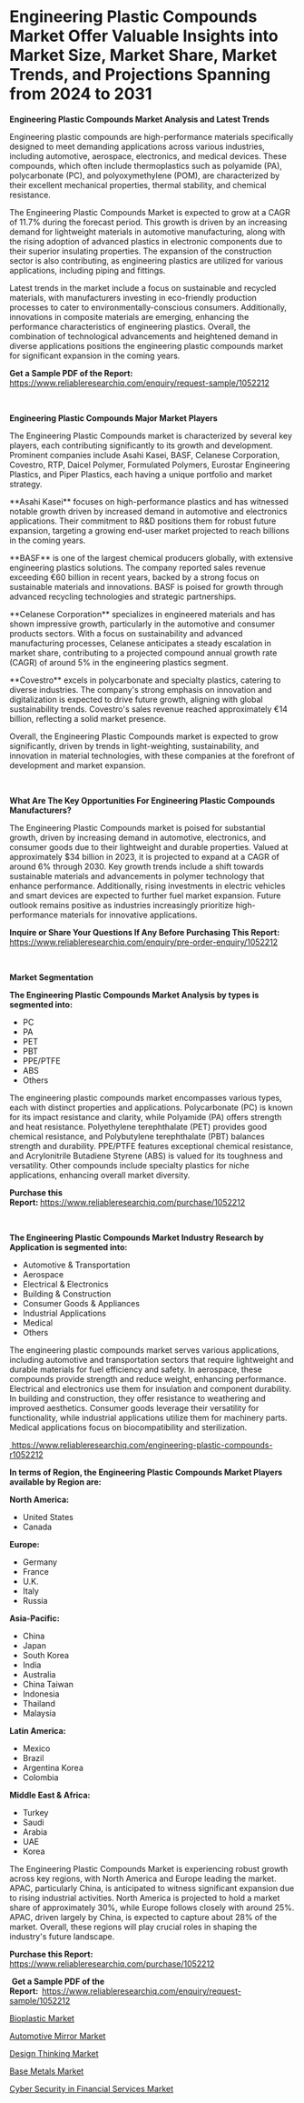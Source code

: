<p><h1>Engineering Plastic Compounds Market Offer Valuable Insights into Market Size, Market Share, Market Trends, and Projections Spanning from 2024 to 2031</h1></p><p><strong>Engineering Plastic Compounds Market Analysis and Latest Trends</strong></p>
<p><p>Engineering plastic compounds are high-performance materials specifically designed to meet demanding applications across various industries, including automotive, aerospace, electronics, and medical devices. These compounds, which often include thermoplastics such as polyamide (PA), polycarbonate (PC), and polyoxymethylene (POM), are characterized by their excellent mechanical properties, thermal stability, and chemical resistance.</p><p>The Engineering Plastic Compounds Market is expected to grow at a CAGR of 11.7% during the forecast period. This growth is driven by an increasing demand for lightweight materials in automotive manufacturing, along with the rising adoption of advanced plastics in electronic components due to their superior insulating properties. The expansion of the construction sector is also contributing, as engineering plastics are utilized for various applications, including piping and fittings.</p><p>Latest trends in the market include a focus on sustainable and recycled materials, with manufacturers investing in eco-friendly production processes to cater to environmentally-conscious consumers. Additionally, innovations in composite materials are emerging, enhancing the performance characteristics of engineering plastics. Overall, the combination of technological advancements and heightened demand in diverse applications positions the engineering plastic compounds market for significant expansion in the coming years.</p></p>
<p><strong>Get a Sample PDF of the Report:&nbsp;</strong> <a href="https://www.reliableresearchiq.com/enquiry/request-sample/1052212?utm_campaign=103&utm_medium=2&utm_source=Github&utm_content=ia&utm_term=15112024&utm_id=engineering-plastic-compounds">https://www.reliableresearchiq.com/enquiry/request-sample/1052212</a></p>
<p>&nbsp;</p>
<p><strong>Engineering Plastic Compounds Major Market Players</strong></p>
<p><p>The Engineering Plastic Compounds market is characterized by several key players, each contributing significantly to its growth and development. Prominent companies include Asahi Kasei, BASF, Celanese Corporation, Covestro, RTP, Daicel Polymer, Formulated Polymers, Eurostar Engineering Plastics, and Piper Plastics, each having a unique portfolio and market strategy.</p><p>**Asahi Kasei** focuses on high-performance plastics and has witnessed notable growth driven by increased demand in automotive and electronics applications. Their commitment to R&D positions them for robust future expansion, targeting a growing end-user market projected to reach billions in the coming years.</p><p>**BASF** is one of the largest chemical producers globally, with extensive engineering plastics solutions. The company reported sales revenue exceeding €60 billion in recent years, backed by a strong focus on sustainable materials and innovations. BASF is poised for growth through advanced recycling technologies and strategic partnerships.</p><p>**Celanese Corporation** specializes in engineered materials and has shown impressive growth, particularly in the automotive and consumer products sectors. With a focus on sustainability and advanced manufacturing processes, Celanese anticipates a steady escalation in market share, contributing to a projected compound annual growth rate (CAGR) of around 5% in the engineering plastics segment.</p><p>**Covestro** excels in polycarbonate and specialty plastics, catering to diverse industries. The company's strong emphasis on innovation and digitalization is expected to drive future growth, aligning with global sustainability trends. Covestro's sales revenue reached approximately €14 billion, reflecting a solid market presence.</p><p>Overall, the Engineering Plastic Compounds market is expected to grow significantly, driven by trends in light-weighting, sustainability, and innovation in material technologies, with these companies at the forefront of development and market expansion.</p></p>
<p>&nbsp;</p>
<p><strong>What Are The Key Opportunities For Engineering Plastic Compounds Manufacturers?</strong></p>
<p><p>The Engineering Plastic Compounds market is poised for substantial growth, driven by increasing demand in automotive, electronics, and consumer goods due to their lightweight and durable properties. Valued at approximately $34 billion in 2023, it is projected to expand at a CAGR of around 6% through 2030. Key growth trends include a shift towards sustainable materials and advancements in polymer technology that enhance performance. Additionally, rising investments in electric vehicles and smart devices are expected to further fuel market expansion. Future outlook remains positive as industries increasingly prioritize high-performance materials for innovative applications.</p></p>
<p><strong>Inquire or Share Your Questions If Any Before Purchasing This Report:</strong> <a href="https://www.reliableresearchiq.com/enquiry/pre-order-enquiry/1052212?utm_campaign=103&utm_medium=2&utm_source=Github&utm_content=ia&utm_term=15112024&utm_id=engineering-plastic-compounds">https://www.reliableresearchiq.com/enquiry/pre-order-enquiry/1052212</a></p>
<p>&nbsp;</p>
<p><strong>Market Segmentation</strong></p>
<p><strong>The Engineering Plastic Compounds Market Analysis by types is segmented into:</strong></p>
<p><ul><li>PC</li><li>PA</li><li>PET</li><li>PBT</li><li>PPE/PTFE</li><li>ABS</li><li>Others</li></ul></p>
<p><p>The engineering plastic compounds market encompasses various types, each with distinct properties and applications. Polycarbonate (PC) is known for its impact resistance and clarity, while Polyamide (PA) offers strength and heat resistance. Polyethylene terephthalate (PET) provides good chemical resistance, and Polybutylene terephthalate (PBT) balances strength and durability. PPE/PTFE features exceptional chemical resistance, and Acrylonitrile Butadiene Styrene (ABS) is valued for its toughness and versatility. Other compounds include specialty plastics for niche applications, enhancing overall market diversity.</p></p>
<p><strong>Purchase this Report:&nbsp;</strong><a href="https://www.reliableresearchiq.com/purchase/1052212?utm_campaign=103&utm_medium=2&utm_source=Github&utm_content=ia&utm_term=15112024&utm_id=engineering-plastic-compounds">https://www.reliableresearchiq.com/purchase/1052212</a></p>
<p>&nbsp;</p>
<p><strong>The Engineering Plastic Compounds Market Industry Research by Application is segmented into:</strong></p>
<p><ul><li>Automotive & Transportation</li><li>Aerospace</li><li>Electrical & Electronics</li><li>Building & Construction</li><li>Consumer Goods & Appliances</li><li>Industrial Applications</li><li>Medical</li><li>Others</li></ul></p>
<p><p>The engineering plastic compounds market serves various applications, including automotive and transportation sectors that require lightweight and durable materials for fuel efficiency and safety. In aerospace, these compounds provide strength and reduce weight, enhancing performance. Electrical and electronics use them for insulation and component durability. In building and construction, they offer resistance to weathering and improved aesthetics. Consumer goods leverage their versatility for functionality, while industrial applications utilize them for machinery parts. Medical applications focus on biocompatibility and sterilization.</p></p>
<p><a href="https://www.reliableresearchiq.com/engineering-plastic-compounds-r1052212?utm_campaign=103&utm_medium=2&utm_source=Github&utm_content=ia&utm_term=15112024&utm_id=engineering-plastic-compounds">&nbsp;https://www.reliableresearchiq.com/engineering-plastic-compounds-r1052212</a></p>
<p><strong>In terms of Region, the Engineering Plastic Compounds Market Players available by Region are:</strong></p>
<p>
    <p> <strong> North America: </strong>
        <ul>
            <li>United States</li>
            <li>Canada</li>
        </ul>
        </p> 
    <p> <strong> Europe: </strong>
        <ul>
            <li>Germany</li>
            <li>France</li>
            <li>U.K.</li>
            <li>Italy</li>
            <li>Russia</li>
        </ul>
        </p> 
    <p> <strong> Asia-Pacific: </strong>
        <ul>
            <li>China</li>
            <li>Japan</li>
            <li>South Korea</li>
            <li>India</li>
            <li>Australia</li>
            <li>China Taiwan</li>
            <li>Indonesia</li>
            <li>Thailand</li>
            <li>Malaysia</li>
        </ul>
        </p> 
    <p> <strong> Latin America: </strong>
        <ul>
            <li>Mexico</li>
            <li>Brazil</li>
            <li>Argentina Korea</li>
            <li>Colombia</li>
        </ul>
        </p> 
    <p> <strong> Middle East & Africa: </strong>
        <ul>
            <li>Turkey</li>
            <li>Saudi</li>
            <li>Arabia</li>
            <li>UAE</li>
            <li>Korea</li>
        </ul>
    </p>
    </p>
<p><p>The Engineering Plastic Compounds Market is experiencing robust growth across key regions, with North America and Europe leading the market. APAC, particularly China, is anticipated to witness significant expansion due to rising industrial activities. North America is projected to hold a market share of approximately 30%, while Europe follows closely with around 25%. APAC, driven largely by China, is expected to capture about 28% of the market. Overall, these regions will play crucial roles in shaping the industry's future landscape.</p></p>
<p><strong>Purchase this Report: </strong><a href="https://www.reliableresearchiq.com/purchase/1052212?utm_campaign=103&utm_medium=2&utm_source=Github&utm_content=ia&utm_term=15112024&utm_id=engineering-plastic-compounds">https://www.reliableresearchiq.com/purchase/1052212</a></p>
<p>&nbsp;<strong>Get a Sample PDF of the Report:&nbsp;&nbsp;</strong><a href="https://www.reliableresearchiq.com/enquiry/request-sample/1052212?utm_campaign=103&utm_medium=2&utm_source=Github&utm_content=ia&utm_term=15112024&utm_id=engineering-plastic-compounds">https://www.reliableresearchiq.com/enquiry/request-sample/1052212</a></p>
<p><strong></strong></p>
<p><p><a href="https://www.linkedin.com/pulse/bioplastic-market-research-report-2024-2031-counsel-market-xltnf?utm_campaign=103&utm_medium=2&utm_source=Github&utm_content=ia&utm_term=15112024&utm_id=engineering-plastic-compounds">Bioplastic Market</a></p><p><a href="https://www.linkedin.com/pulse/global-automotive-mirror-market-opportunities-challenges2024-qmd6e?utm_campaign=103&utm_medium=2&utm_source=Github&utm_content=ia&utm_term=15112024&utm_id=engineering-plastic-compounds">Automotive Mirror Market</a></p><p><a href="https://issuu.com/reportprime-2/docs/design-thinking-market-size-2030.pp_78f2f0c5d45649?utm_campaign=103&utm_medium=2&utm_source=Github&utm_content=ia&utm_term=15112024&utm_id=engineering-plastic-compounds">Design Thinking Market</a></p><p><a href="https://www.linkedin.com/pulse/base-metals-market-size-segmentation-trends-growth-analysis-6ysff?utm_campaign=103&utm_medium=2&utm_source=Github&utm_content=ia&utm_term=15112024&utm_id=engineering-plastic-compounds">Base Metals Market</a></p><p><a href="https://issuu.com/reportprime-2/docs/cyber-security-in-financial-service_b861ecddd6aedf?utm_campaign=103&utm_medium=2&utm_source=Github&utm_content=ia&utm_term=15112024&utm_id=engineering-plastic-compounds">Cyber Security in Financial Services Market</a></p></p>